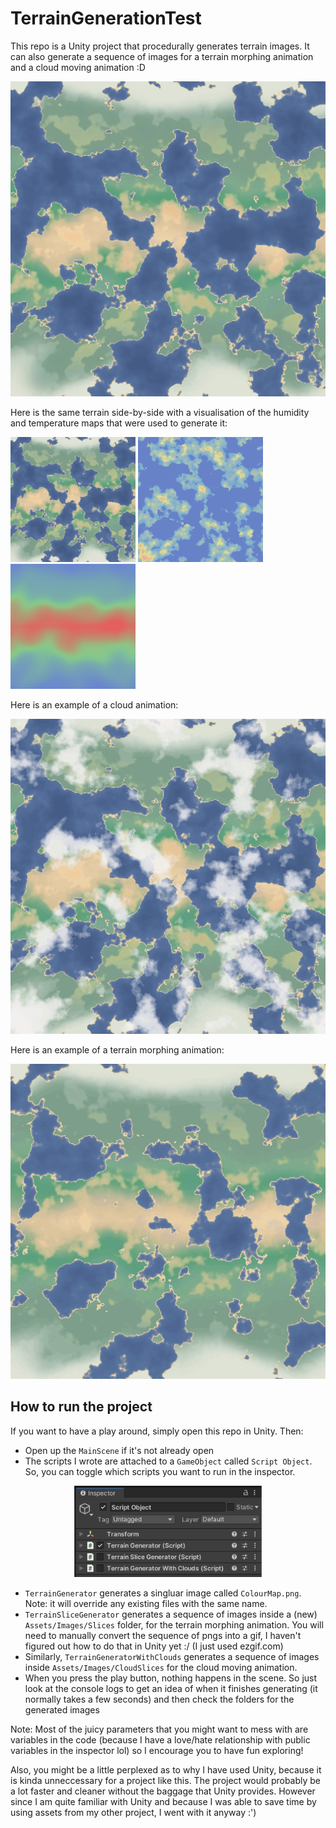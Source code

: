 # TerrainGenerationTest
This repo is a Unity project that procedurally generates terrain images. It can also generate a sequence of images for a terrain morphing animation and a cloud moving animation :D

<p align="left">
  <img src="Assets/Images/Examples/ColourMap.png" width="600" >
</p>

Here is the same terrain side-by-side with a visualisation of the humidity and temperature maps that were used to generate it:
<p align="left">
  <img src="Assets/Images/Examples/ColourMap.png" width="200" >
  <img src="Assets/Images/Examples/HumidityMap.png" width="200" title="Humidity Map">
  <img src="Assets/Images/Examples/TemperatureMap.png" width="200" >
</p>

Here is an example of a cloud animation:
<p align="left">
  <img src="Assets/Gifs/Clouds.gif" width="600" >
</p>

Here is an example of a terrain morphing animation:
<p align="left">
  <img src="Assets/Gifs/Terrain.gif" width="600" >
</p>

## How to run the project
If you want to have a play around, simply open this repo in Unity. Then:
- Open up the `MainScene` if it's not already open
- The scripts I wrote are attached to a `GameObject` called `Script Object`. So, you can toggle which scripts you want to run in the inspector. 
<p align="center">
  <img src="Assets/Images/Examples/Screen Shot 2022-04-22 at 10.25.37 am.png" width="300" >
</p>

- `TerrainGenerator` generates a singluar image called `ColourMap.png`. Note: it will override any existing files with the same name.
- `TerrainSliceGenerator` generates a sequence of images inside a (new) `Assets/Images/Slices` folder, for the terrain morphing animation. You will need to manually convert the sequence of pngs into a gif, I haven't figured out how to do that in Unity yet :/ (I just used ezgif.com)
- Similarly, `TerrainGeneratorWithClouds` generates a sequence of images inside `Assets/Images/CloudSlices` for the cloud moving animation.
- When you press the play button, nothing happens in the scene. So just look at the console logs to get an idea of when it finishes generating (it normally takes a few seconds) and then check the folders for the generated images

Note: Most of the juicy parameters that you might want to mess with are variables in the code (because I have a love/hate relationship with public variables in the inspector lol) so I encourage you to have fun exploring!

Also, you might be a little perplexed as to why I have used Unity, because it is kinda unneccessary for a project like this. The project would probably be a lot faster and cleaner without the baggage that Unity provides. However since I am quite familiar with Unity and because I was able to save time by using assets from my other project, I went with it anyway :')